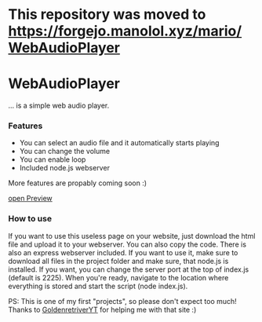 # This repository was moved to https://forgejo.manolol.xyz/mario/WebAudioPlayer

# WebAudioPlayer
 ... is a simple web audio player.
 
 ### Features
 - You can select an audio file and it automatically starts playing
 - You can change the volume
 - You can enable loop
 - Included node.js webserver

More features are propably coming soon :)

[open Preview](https://manolol1.github.io/WebAudioPlayer/project/webaudioplayer.html)

### How to use
If you want to use this useless page on your website, just download the html file and upload it to your webserver. You can also copy the code.
There is also an express webserver included. If you want to use it, make sure to download all files in the project folder and make sure, that node.js is installed.
If you want, you can change the server port at the top of index.js (default is 2225). When you're ready, navigate to the location where everything is stored and start the script (node index.js).

PS: This is one of my first "projects", so please don't expect too much!
Thanks to [GoldenretriverYT](https://github.com/GoldenretriverYT) for helping me with that site :)

